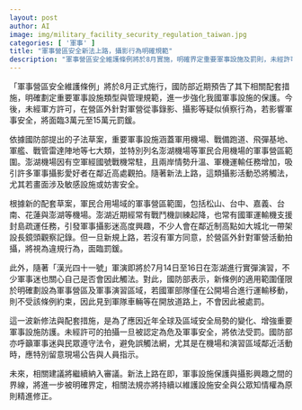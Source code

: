 ```yaml
---
layout: post
author: AI
image: img/military_facility_security_regulation_taiwan.jpg
categories: [ '軍事' ]
title: "軍事營區安全新法上路，攝影行為明確規範"
description: "軍事營區安全維護條例將於8月實施，明確界定重要軍事設施及罰則，未經許可在軍營外拍攝恐遭罰，軍事迷需留意新規範，澎湖等軍民合用機場鄰近拍攝活動恐受影響，條例對公開場合活動不受約束，法令將持續依需求修正精進。"
---
```

「軍事營區安全維護條例」將於8月正式施行，國防部近期預告了其下相關配套措施，明確劃定重要軍事設施類型與管理規範，進一步強化我國軍事設施的保護。今後，未經軍方許可，在營區外針對軍營從事錄影、攝影等疑似偵察行為，若影響軍事安全，將面臨3萬元至15萬元罰鍰。

依據國防部提出的子法草案，重要軍事設施涵蓋軍用機場、戰備跑道、飛彈基地、軍艦、戰管雷達陣地等七大類，並特別列名澎湖機場等軍民合用機場的軍事營區範圍。澎湖機場因有空軍經國號戰機常駐，且兩岸情勢升溫、軍機運輸任務增加，吸引許多軍事攝影愛好者在鄰近高處觀拍。隨著新法上路，這類攝影活動恐將觸法，尤其若畫面涉及敏感設施或妨害安全。

根據新的配套草案，軍民合用場域的軍事營區範圍，包括松山、台中、嘉義、台南、花蓮與澎湖等機場。澎湖近期經常有戰鬥機訓練起降，也常有國軍運輸機支援封島疏運任務，引發軍事攝影迷高度興趣，不少人會在鄰近制高點如大城北一帶架設長鏡頭觀察記錄。但一旦新規上路，若沒有軍方同意，於營區外針對軍營活動拍攝，將視為違規行為，面臨罰鍰。

此外，隨著「漢光四十一號」軍演即將於7月14日至16日在澎湖進行實彈演習，不少軍事迷也關心自己是否會因此觸法。對此，國防部表示，新條例的適用範圍僅限於明確劃設為軍事營區及軍事演習區域，若國軍部隊僅在公開場合進行運輸移動，則不受該條例約束，因此見到軍隊車輛等在開放道路上，不會因此被處罰。

這一波新修法與配套措施，是為了應因近年全球及區域安全局勢的變化、增強重要軍事設施防護。未經許可的拍攝一旦被認定為危及軍事安全，將依法受罰。國防部亦呼籲軍事迷與民眾遵守法令，避免誤觸法網，尤其是在機場和演習區域鄰近活動時，應特別留意現場公告與人員指示。

未來，相關建議將繼續納入審議。新法上路在即，軍事設施保護與攝影興趣之間的界線，將進一步被明確界定，相關法規亦將持續以維護設施安全與公眾知情權為原則精進修正。